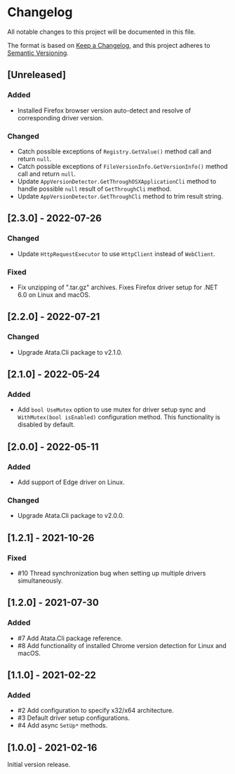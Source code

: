 # Changelog

All notable changes to this project will be documented in this file.

The format is based on [Keep a Changelog](https://keepachangelog.com/en/1.0.0/),
and this project adheres to [Semantic Versioning](https://semver.org/spec/v2.0.0.html).

## [Unreleased]

### Added

- Installed Firefox browser version auto-detect and resolve of corresponding driver version.

### Changed

- Catch possible exceptions of `Registry.GetValue()` method call and return `null`.
- Catch possible exceptions of `FileVersionInfo.GetVersionInfo()` method call and return `null`.
- Update `AppVersionDetector.GetThroughOSXApplicationCli` method to handle possible `null` result of `GetThroughCli` method.
- Update `AppVersionDetector.GetThroughCli` method to trim result string.

## [2.3.0] - 2022-07-26

### Changed

- Update `HttpRequestExecutor` to use `HttpClient` instead of `WebClient`.

### Fixed

- Fix unzipping of ".tar.gz" archives. Fixes Firefox driver setup for .NET 6.0 on Linux and macOS.

## [2.2.0] - 2022-07-21

### Changed

- Upgrade Atata.Cli package to v2.1.0.

## [2.1.0] - 2022-05-24

### Added

- Add `bool UseMutex` option to use mutex for driver setup sync
  and `WithMutex(bool isEnabled)` configuration method.
  This functionality is disabled by default.

## [2.0.0] - 2022-05-11

### Added

- Add support of Edge driver on Linux.

### Changed

- Upgrade Atata.Cli package to v2.0.0.

## [1.2.1] - 2021-10-26

### Fixed

- #10 Thread synchronization bug when setting up multiple drivers simultaneously.

## [1.2.0] - 2021-07-30

### Added

- #7 Add Atata.Cli package reference.
- #8 Add functionality of installed Chrome version detection for Linux and macOS.

## [1.1.0] - 2021-02-22

### Added

- #2 Add configuration to specify x32/x64 architecture.
- #3 Default driver setup configurations.
- #4 Add async `SetUp*` methods.

## [1.0.0] - 2021-02-16

Initial version release.
